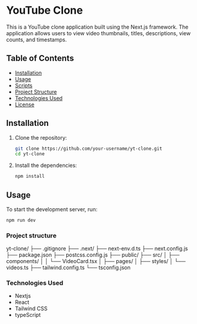 # YouTube Clone

This is a YouTube clone application built using the Next.js framework. The application allows users to view video thumbnails, titles, descriptions, view counts, and timestamps.

## Table of Contents

- [Installation](#installation)
- [Usage](#usage)
- [Scripts](#scripts)
- [Project Structure](#project-structure)
- [Technologies Used](#technologies-used)
- [License](#license)

## Installation

1. Clone the repository:
    ```sh
    git clone https://github.com/your-username/yt-clone.git
    cd yt-clone
    ```

2. Install the dependencies:
    ```sh
    npm install
    ```

## Usage

To start the development server, run:
```sh
npm run dev
```
### Project structure
yt-clone/
├── .gitignore
├── .next/
├── next-env.d.ts
├── next.config.js
├── package.json
├── postcss.config.js
├── public/
├── src/
│   ├── components/
│   │   └── VideoCard.tsx
│   ├── pages/
│   ├── styles/
│   └── videos.ts
├── tailwind.config.ts
└── tsconfig.json

### Technologies Used


- Nextjs
- React
- Tailwind CSS
- typeScript